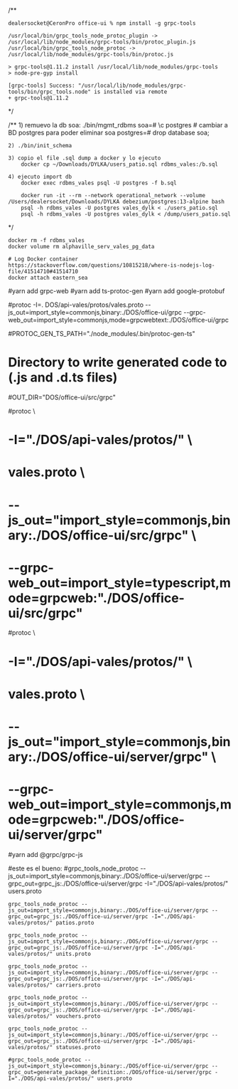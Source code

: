 /**

    dealersocket@CeronPro office-ui % npm install -g grpc-tools

    /usr/local/bin/grpc_tools_node_protoc_plugin -> /usr/local/lib/node_modules/grpc-tools/bin/protoc_plugin.js
    /usr/local/bin/grpc_tools_node_protoc -> /usr/local/lib/node_modules/grpc-tools/bin/protoc.js

    > grpc-tools@1.11.2 install /usr/local/lib/node_modules/grpc-tools
    > node-pre-gyp install

    [grpc-tools] Success: "/usr/local/lib/node_modules/grpc-tools/bin/grpc_tools.node" is installed via remote
    + grpc-tools@1.11.2

*/

/**
    1) remuevo la db soa: ./bin/mgmt_rdbms
    soa=# \c postgres         # cambiar a BD postgres para poder eliminar soa
    postgres=# drop database soa;

    2) ./bin/init_schema

    3) copio el file .sql dump a docker y lo ejecuto
        docker cp ~/Downloads/DYLKA/users_patio.sql rdbms_vales:/b.sql
    
    4) ejecuto import db
        docker exec rdbms_vales psql -U postgres -f b.sql

        docker run -it --rm --network operational_network --volume /Users/dealersocket/Downloads/DYLKA debezium/postgres:13-alpine bash
        psql -h rdbms_vales -U postgres vales_dylk < ./users_patio.sql
        psql -h rdbms_vales -U postgres vales_dylk < /dump/users_patio.sql

*/

    docker rm -f rdbms_vales
    docker volume rm alphaville_serv_vales_pg_data

    # Log Docker container
    https://stackoverflow.com/questions/10815218/where-is-nodejs-log-file/41514710#41514710
    docker attach eastern_sea

#yarn add grpc-web
#yarn add ts-protoc-gen
#yarn add google-protobuf

#protoc -I=. DOS/api-vales/protos/vales.proto --js_out=import_style=commonjs,binary:./DOS/office-ui/grpc --grpc-web_out=import_style=commonjs,mode=grpcwebtext:./DOS/office-ui/grpc

#PROTOC_GEN_TS_PATH="./node_modules/.bin/protoc-gen-ts"

# Directory to write generated code to (.js and .d.ts files)
#OUT_DIR="DOS/office-ui/src/grpc"



#protoc \
#    -I="./DOS/api-vales/protos/" \
#    vales.proto \
#    --js_out="import_style=commonjs,binary:./DOS/office-ui/src/grpc" \
#    --grpc-web_out=import_style=typescript,mode=grpcweb:"./DOS/office-ui/src/grpc"


#protoc \
#    -I="./DOS/api-vales/protos/" \
#   vales.proto \
#    --js_out="import_style=commonjs,binary:./DOS/office-ui/server/grpc" \
#    --grpc-web_out=import_style=commonjs,mode=grpcweb:"./DOS/office-ui/server/grpc"



#yarn add @grpc/grpc-js

#este es el bueno:
    #grpc_tools_node_protoc --js_out=import_style=commonjs,binary:./DOS/office-ui/server/grpc --grpc_out=grpc_js:./DOS/office-ui/server/grpc -I="./DOS/api-vales/protos/" users.proto

    grpc_tools_node_protoc --js_out=import_style=commonjs,binary:./DOS/office-ui/server/grpc --grpc_out=grpc_js:./DOS/office-ui/server/grpc -I="./DOS/api-vales/protos/" patios.proto

    grpc_tools_node_protoc --js_out=import_style=commonjs,binary:./DOS/office-ui/server/grpc --grpc_out=grpc_js:./DOS/office-ui/server/grpc -I="./DOS/api-vales/protos/" units.proto

    grpc_tools_node_protoc --js_out=import_style=commonjs,binary:./DOS/office-ui/server/grpc --grpc_out=grpc_js:./DOS/office-ui/server/grpc -I="./DOS/api-vales/protos/" carriers.proto

    grpc_tools_node_protoc --js_out=import_style=commonjs,binary:./DOS/office-ui/server/grpc --grpc_out=grpc_js:./DOS/office-ui/server/grpc -I="./DOS/api-vales/protos/" vouchers.proto

    grpc_tools_node_protoc --js_out=import_style=commonjs,binary:./DOS/office-ui/server/grpc --grpc_out=grpc_js:./DOS/office-ui/server/grpc -I="./DOS/api-vales/protos/" statuses.proto

    #grpc_tools_node_protoc --js_out=import_style=commonjs,binary:./DOS/office-ui/server/grpc --grpc_out=generate_package_definition:./DOS/office-ui/server/grpc -I="./DOS/api-vales/protos/" users.proto